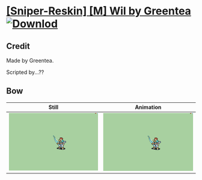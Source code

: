 # [\[Sniper-Reskin\] \[M\] Wil by Greentea](./) [![Downlod](https://img.shields.io/badge/Download--red?style=social&logo=github)](https://minhaskamal.github.io/DownGit/#/home?url=https://github.com/Klokinator/FE-Repo/tree/main/Battle%20Animations%2FInfantry%20-%20(Bow)%20Snipers%20and%20Ballistae%2F%5BSniper-Reskin%5D%20%5BM%5D%20Wil%20by%20Greentea%2F5.%20Bow)

## Credit

Made by Greentea.

Scripted by...??

## Bow

| Still | Animation |
| :---: | :-------: |
| ![Bow still](./Bow_000.png) | ![Bow animation](./Bow.gif) |
